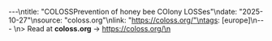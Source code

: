 ---\ntitle: "COLOSSPrevention of honey bee COlony LOSSes"\ndate: "2025-10-27"\nsource: "coloss.org"\nlink: "https://coloss.org/"\ntags: [europe]\n---
\n> Read at **coloss.org** → https://coloss.org/\n